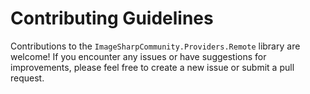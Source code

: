# Contributing Guidelines

Contributions to the `ImageSharpCommunity.Providers.Remote` library are welcome! If you encounter any issues or have suggestions for improvements, please feel free to create a new issue or submit a pull request.